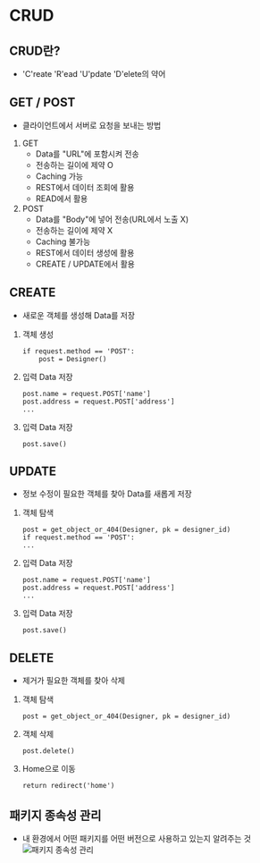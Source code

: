 # CRUD

## CRUD란?
- 'C'reate 'R'ead 'U'pdate 'D'elete의 약어

## GET / POST
- 클라이언트에서 서버로 요청을 보내는 방법
1. GET
    - Data를 "URL"에 포함시켜 전송
    - 전송하는 길이에 제약 O
    - Caching 가능
    - REST에서 데이터 조회에 활용
    - READ에서 활용
2. POST
    - Data를 "Body"에 넣어 전송(URL에서 노출 X)
    - 전송하는 길이에 제약 X
    - Caching 불가능
    - REST에서 데이터 생성에 활용
    - CREATE / UPDATE에서 활용

## CREATE
- 새로운 객체를 생성해 Data를 저장
1. 객체 생성 
    ```
    if request.method == 'POST':
        post = Designer()
    ```
2. 입력 Data 저장
    ```
    post.name = request.POST['name']
    post.address = request.POST['address']
    ...
    ```
3. 입력 Data 저장
    ```
    post.save()
    ```

## UPDATE
- 정보 수정이 필요한 객체를 찾아 Data를 새롭게 저장
1. 객체 탐색
    ```
    post = get_object_or_404(Designer, pk = designer_id)
    if request.method == 'POST':
    ...
    ```
2. 입력 Data 저장
    ```
    post.name = request.POST['name']
    post.address = request.POST['address']
    ...
    ```
3. 입력 Data 저장
    ```
    post.save()
    ```

## DELETE
- 제거가 필요한 객체를 찾아 삭제
1. 객체 탐색
    ```
    post = get_object_or_404(Designer, pk = designer_id)
    ```
2. 객체 삭제
    ```
    post.delete()
    ```
3. Home으로 이동
    ```
    return redirect('home')
    ```

## 패키지 종속성 관리
- 내 환경에서 어떤 패키지를 어떤 버전으로 사용하고 있는지 알려주는 것
![패키지 종속성 관리](https://user-images.githubusercontent.com/63536606/90001893-ef08ec80-dccc-11ea-9288-9290ae5558a3.PNG)